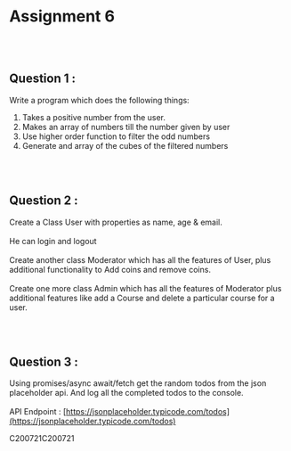 # Assignment 6

<br><br>
## Question 1 :
Write a program which does the following things:
<br>
1. Takes a positive number from the user.
2. Makes an array of numbers till the number given by user
3. Use higher order function to filter the odd numbers
4. Generate and array of the cubes of the filtered numbers

<br><br>
## Question 2 :
Create a Class User with properties as name, age & email.
<br><br>
He can login and logout
<br><br>
Create another class Moderator which has all the features of User, plus additional functionality to Add
coins and remove coins.
<br><br>
Create one more class Admin which has all the features of Moderator plus additional features like add a
Course and delete a particular course for a user.

<br><br>
## Question 3 :
Using promises/async await/fetch get the random todos from the json placeholder api. And log all the
completed todos to the console.
<br><br>
API Endpoint : [https://jsonplaceholder.typicode.com/todos](https://jsonplaceholder.typicode.com/todos)

C200721C200721
